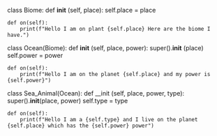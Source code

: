class Biome:
    def __init__ (self, place):
        self.place = place
    
    def on(self):
        print(f"Hello I am on plant {self.place} Here are the biome I have.")

class Ocean(Biome):
    def __init__ (self, place, power):
        super().__init__ (place)
        self.power = power

    def on(self):
        print(f"Hello I am on the planet {self.place} and my power is {self.power}")

class Sea_Animal(Ocean):
    def __init (self, place, power, type):
        super().__init__(place, power)
        self.type = type
    
    def on(self):
        print(f"Hello I am a {self.type} and I live on the planet {self.place} which has the {self.power} power")

